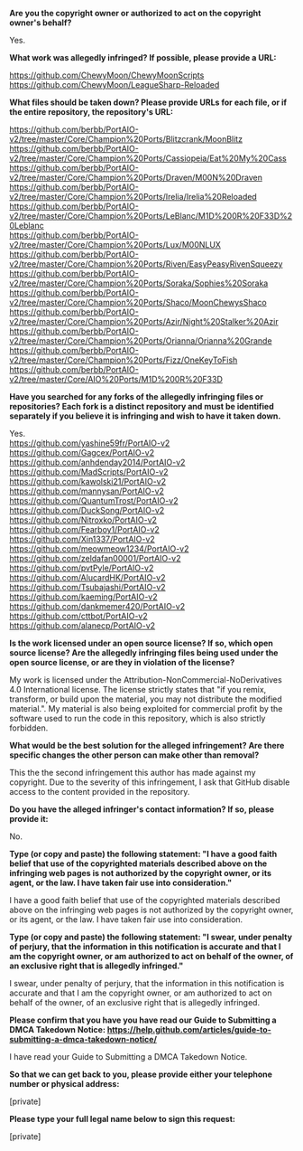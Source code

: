 **Are you the copyright owner or authorized to act on the copyright owner's behalf?**

Yes.

**What work was allegedly infringed? If possible, please provide a URL:**

https://github.com/ChewyMoon/ChewyMoonScripts  
https://github.com/ChewyMoon/LeagueSharp-Reloaded

**What files should be taken down? Please provide URLs for each file, or if the entire repository, the repository's URL:**

https://github.com/berbb/PortAIO-v2/tree/master/Core/Champion%20Ports/Blitzcrank/MoonBlitz  
https://github.com/berbb/PortAIO-v2/tree/master/Core/Champion%20Ports/Cassiopeia/Eat%20My%20Cass  
https://github.com/berbb/PortAIO-v2/tree/master/Core/Champion%20Ports/Draven/M00N%20Draven  
https://github.com/berbb/PortAIO-v2/tree/master/Core/Champion%20Ports/Irelia/Irelia%20Reloaded  
https://github.com/berbb/PortAIO-v2/tree/master/Core/Champion%20Ports/LeBlanc/M1D%200R%20F33D%20Leblanc  
https://github.com/berbb/PortAIO-v2/tree/master/Core/Champion%20Ports/Lux/M00NLUX  
https://github.com/berbb/PortAIO-v2/tree/master/Core/Champion%20Ports/Riven/EasyPeasyRivenSqueezy  
https://github.com/berbb/PortAIO-v2/tree/master/Core/Champion%20Ports/Soraka/Sophies%20Soraka  
https://github.com/berbb/PortAIO-v2/tree/master/Core/Champion%20Ports/Shaco/MoonChewysShaco  
https://github.com/berbb/PortAIO-v2/tree/master/Core/Champion%20Ports/Azir/Night%20Stalker%20Azir  
https://github.com/berbb/PortAIO-v2/tree/master/Core/Champion%20Ports/Orianna/Orianna%20Grande  
https://github.com/berbb/PortAIO-v2/tree/master/Core/Champion%20Ports/Fizz/OneKeyToFish  
https://github.com/berbb/PortAIO-v2/tree/master/Core/AIO%20Ports/M1D%200R%20F33D  

**Have you searched for any forks of the allegedly infringing files or repositories? Each fork is a distinct repository and must be identified separately if you believe it is infringing and wish to have it taken down.**

Yes.  
https://github.com/yashine59fr/PortAIO-v2  
https://github.com/Gagcex/PortAIO-v2  
https://github.com/anhdenday2014/PortAIO-v2  
https://github.com/MadScripts/PortAIO-v2  
https://github.com/kawolski21/PortAIO-v2  
https://github.com/mannysan/PortAIO-v2  
https://github.com/QuantumTrost/PortAIO-v2  
https://github.com/DuckSong/PortAIO-v2  
https://github.com/Nitroxko/PortAIO-v2  
https://github.com/Fearboy1/PortAIO-v2  
https://github.com/Xin1337/PortAIO-v2  
https://github.com/meowmeow1234/PortAIO-v2  
https://github.com/zeldafan00001/PortAIO-v2  
https://github.com/pvtPyle/PortAIO-v2  
https://github.com/AlucardHK/PortAIO-v2  
https://github.com/Tsubajashi/PortAIO-v2  
https://github.com/kaeming/PortAIO-v2  
https://github.com/dankmemer420/PortAIO-v2  
https://github.com/cttbot/PortAIO-v2  
https://github.com/alanecp/PortAIO-v2  

**Is the work licensed under an open source license? If so, which open source license? Are the allegedly infringing files being used under the open source license, or are they in violation of the license?**

My work is licensed under the Attribution-NonCommercial-NoDerivatives 4.0 International license. The license strictly states that "if you remix, transform, or build upon the material, you may not distribute the modified material.". My material is also being exploited for commercial profit by the software used to run the code in this repository, which is also strictly forbidden.

**What would be the best solution for the alleged infringement? Are there specific changes the other person can make other than removal?**

This the the second infringement this author has made against my copyright. Due to the severity of this infringement, I ask that GitHub disable access to the content provided in the repository.

**Do you have the alleged infringer's contact information? If so, please provide it:**

No.

**Type (or copy and paste) the following statement: "I have a good faith belief that use of the copyrighted materials described above on the infringing web pages is not authorized by the copyright owner, or its agent, or the law. I have taken fair use into consideration."**

I have a good faith belief that use of the copyrighted materials described above on the infringing web pages is not authorized by the copyright owner, or its agent, or the law. I have taken fair use into consideration.

**Type (or copy and paste) the following statement: "I swear, under penalty of perjury, that the information in this notification is accurate and that I am the copyright owner, or am authorized to act on behalf of the owner, of an exclusive right that is allegedly infringed."**

I swear, under penalty of perjury, that the information in this notification is accurate and that I am the copyright owner, or am authorized to act on behalf of the owner, of an exclusive right that is allegedly infringed.

**Please confirm that you have you have read our Guide to Submitting a DMCA Takedown Notice:   https://help.github.com/articles/guide-to-submitting-a-dmca-takedown-notice/**

I have read your Guide to Submitting a DMCA Takedown Notice.

**So that we can get back to you, please provide either your telephone number or physical address:**  

[private]

**Please type your full legal name below to sign this request:**  

[private]
